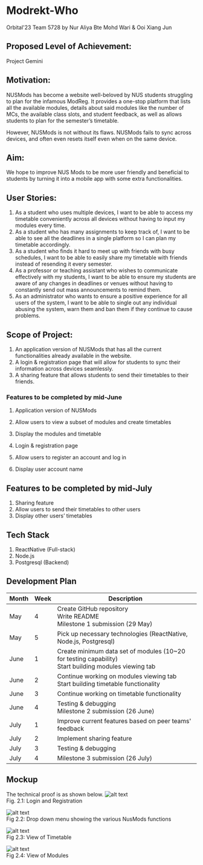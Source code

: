 # Modrekt-Who
Orbital'23 Team 5728
by Nur Aliya Bte Mohd Wari & Ooi Xiang Jun

## Proposed Level of Achievement: 
Project Gemini 

## Motivation: 
NUSMods has become a website well-beloved by NUS students struggling to plan for the infamous ModReg. It provides a one-stop platform that lists all the available modules, details about said modules like the number of MCs, the available class slots, and student feedback, as well as allows students to plan for the semester’s timetable.

However, NUSMods is not without its flaws. NUSMods fails to sync across devices, and often even resets itself even when on the same device. 

## Aim: 
We hope to improve NUS Mods to be more user friendly and beneficial to students by turning it into a mobile app with some extra functionalities. 

## User Stories: 
1. As a student who uses multiple devices, I want to be able to access my timetable conveniently across all devices without having to input my modules every time.
2. As a student who has many assignments to keep track of, I want to be able to see all the deadlines in a single platform so I can plan my timetable accordingly.
3. As a student who finds it hard to meet up with friends with busy schedules, I want to be able to easily share my timetable with friends instead of resending it every semester.
4. As a professor or teaching assistant who wishes to communicate effectively with my students, I want to be able to ensure my students are aware of any changes in deadlines or venues without having to constantly send out mass announcements to remind them.
5. As an administrator who wants to ensure a positive experience for all users of the system, I want to be able to single out any individual abusing the system, warn them and ban them if they continue to cause problems.

## Scope of Project: 
1. An application version of NUSMods that has all the current functionalities already available in the website.
2. A login & registration page that will allow for students to sync their information across devices seamlessly.
3. A sharing feature that allows students to send their timetables to their friends.

### Features to be completed by mid-June

1. Application version of NUSMods
  1. Allow users to view a subset of modules and create timetables
  2. Display the modules and timetable

1. Login & registration page
  1. Allow users to register an account and log in
  2. Display user account name

## Features to be completed by mid-July
1. Sharing feature 
  1. Allow users to send their timetables to other users
  2. Display other users’ timetables

## Tech Stack 
1. ReactNative (Full-stack)
2. Node.js
3. Postgresql (Backend) 

## Development Plan
| Month | Week | Description                                                                                             |
|-------|------|---------------------------------------------------------------------------------------------------------|
| May   | 4    | Create GitHub repository<br>Write README<br>Milestone 1 submission (29 May)                             |
| May   | 5    | Pick up necessary technologies (ReactNative, Node.js, Postgresql)                                       |
| June  | 1    | Create minimum data set of modules (10~20 for testing capability)<br>Start building modules viewing tab |
| June  | 2    | Continue working on modules viewing tab<br>Start building timetable functionality                       |
| June  | 3    | Continue working on timetable functionality                                                             |
| June  | 4    | Testing & debugging<br>Milestone 2 submission (26 June)                                                 |
| July  | 1    | Improve current features based on peer teams' feedback                                                  |
| July  | 2    | Implement sharing feature                                                                               |
| July  | 3    | Testing & debugging                                                                                     |
| July  | 4    | Milestone 3 submission (26 July)                                                                        |

## Mockup
The technical proof is as shown below.
![alt text](https://github.com/aliya-333/Modrekt-Who/blob/4049f43e72755f633174cdb35b1edd6e59286a68/login%20page%20.png) <br>
Fig. 2.1: Login and Registration

![alt text](https://github.com/aliya-333/Modrekt-Who/blob/4049f43e72755f633174cdb35b1edd6e59286a68/drop%20down%20menu.png) <br>
Fig 2.2: Drop down menu showing the various NusMods functions

![alt text](https://github.com/aliya-333/Modrekt-Who/blob/4049f43e72755f633174cdb35b1edd6e59286a68/timetable%20.png) <br>
Fig 2.3: View of Timetable

![alt text](https://github.com/aliya-333/Modrekt-Who/blob/4049f43e72755f633174cdb35b1edd6e59286a68/modules.png) <br>
Fig 2.4: View of Modules

